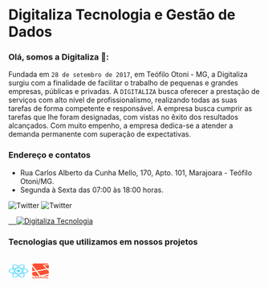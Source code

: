 <!-- Digitaliza/Digitalzia** is a ✨ _special_ ✨ repository because its `README.md` (this file) appears on your GitHub profile. -->

# Digitaliza Tecnologia e Gestão de Dados 

### Olá, somos a Digitaliza 👏:

Fundada em `28 de setembro de 2017`, em Teófilo Otoni - MG, a Digitaliza surgiu com a finalidade de facilitar o trabalho de pequenas e grandes empresas, públicas e privadas.
A `DIGITALIZA` busca oferecer a prestação de serviços com alto nível de profissionalismo, realizando todas as suas tarefas de forma competente e responsável.
A empresa busca cumprir as tarefas que lhe foram designadas, com vistas no êxito dos resultados alcançados.
Com muito empenho, a empresa dedica-se a atender a demanda permanente com superação de expectativas.

### Endereço e contatos

* Rua Carlos Alberto da Cunha Mello, 170, Apto. 101, Marajoara - Teófilo Otoni/MG.
* Segunda à Sexta das 07:00 às 18:00 horas.

![Twitter](https://img.shields.io/static/v1?label=Telefone&message=+55(33)3521-0086&color=FF6700&style=for-the-badge)
![Twitter](https://img.shields.io/static/v1?label=E-mail&message=contato@digitaliza.com.br&color=FF6700&style=for-the-badge)

<a href="https://goo.gl/maps/9nq6XLMGbe9E525p8" target="_blank">
	<img src="https://img.shields.io/badge/-localizacao-%23333?style=for-the-badge" alt="">
</a>

<a href="https://api.whatsapp.com/send?phone=5533988275215&" target="_blank" rel="noopener">
        <img src="https://img.shields.io/badge/-WhatsApp-%28c346?style=for-the-badge&logo=whatsApp&logoColor=white" alt="">
</a>

<a href="https://instagram.com/digitalizatecnologia" target="_blank" rel="noopener">
        <img src="https://img.shields.io/badge/-Instagram-%23E4405F?style=for-the-badge&logo=instagram&logoColor=white" alt="">
</a>

<a href="https://facebook.com/digitalizatecnologia" target="_blank" rel="noopener">
	<img src="https://img.shields.io/badge/-Facebook-%230077B5?style=for-the-badge&logo=facebook&logoColor=white" alt="">
</a>

<a href="https://digitaliza.com.br" target="_blank">
	<img src="https://img.shields.io/badge/-digitaliza.com.br-%23333?style=for-the-badge" alt="Digitaliza Tecnologia">
</a>

### Tecnologias que utilizamos em nossos projetos

<div style="display: inline_block; margin: 1rem 0;"><br/>
	<img alt="Mat__React" width="40" height="30" align="center" src="https://raw.githubusercontent.com/devicons/devicon/master/icons/react/react-original.svg">
    	<img alt="Mat__Laravel" width="40" height="30" align="center" src="https://raw.githubusercontent.com/devicons/devicon/master/icons/laravel/laravel-plain-wordmark.svg">
</div>


